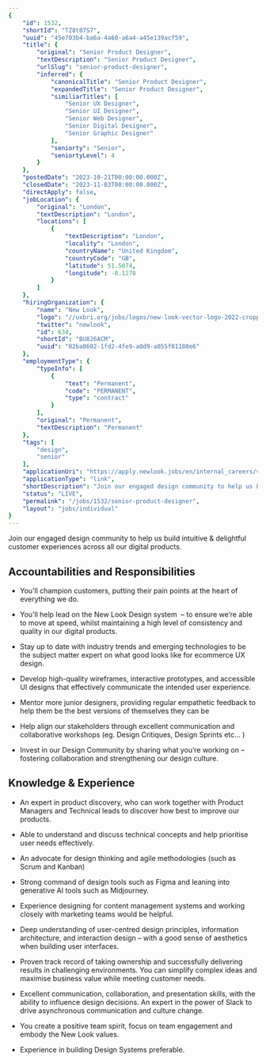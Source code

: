 ```yaml
---
{
	"id": 1532,
	"shortId": "TZ8t07S7",
	"uuid": "45e703b4-ba6a-4a60-a6a4-a45e139acf59",
	"title": {
		"original": "Senior Product Designer",
		"textDescription": "Senior Product Designer",
		"urlSlug": "senior-product-designer",
		"inferred": {
			"canonicalTitle": "Senior Product Designer",
			"expandedTitle": "Senior Product Designer",
			"similiarTitles": [
				"Senior UX Designer",
				"Senior UI Designer",
				"Senior Web Designer",
				"Senior Digital Designer",
				"Senior Graphic Designer"
			],
			"seniorty": "Senior",
			"seniortyLevel": 4
		}
	},
	"postedDate": "2023-10-21T00:00:00.000Z",
	"closedDate": "2023-11-03T00:00:00.000Z",
	"directApply": false,
	"jobLocation": {
		"original": "London",
		"textDescription": "London",
		"locations": [
			{
				"textDescription": "London",
				"locality": "London",
				"countryName": "United Kingdom",
				"countryCode": "GB",
				"latitude": 51.5074,
				"longitude": -0.1278
			}
		]
	},
	"hiringOrganization": {
		"name": "New Look",
		"logo": "//uxbri.org/jobs/logos/new-look-vector-logo-2022-cropped.svg",
		"twitter": "newlook",
		"id": 634,
		"shortId": "BU826ACM",
		"uuid": "02ba8602-1fd2-4fe9-a0d9-a055f01180e6"
	},
	"employmentType": {
		"typeInfo": [
			{
				"text": "Permanent",
				"code": "PERMANENT",
				"type": "contract"
			}
		],
		"original": "Permanent",
		"textDescription": "Permanent"
	},
	"tags": [
		"design",
		"senior"
	],
	"applicationUri": "https://apply.newlook.jobs/en/internal_careers/vacancies/42835/apply/",
	"applicationType": "link",
	"shortDescription": "Join our engaged design community to help us build intuitive delightful customer experiences across all our digital products. Accountabilities and Responsibilities You’ll’ champion customers,",
	"status": "LIVE",
	"permalink": "/jobs/1532/senior-product-designer",
	"layout": "jobs/individual"
}
---
```

<p>Join our engaged design community to help us build intuitive &amp; delightful customer experiences across all our digital products.</p><h2>Accountabilities and Responsibilities</h2><ul><li><p>You’ll champion customers, putting their pain points at the heart of everything we do.&nbsp;</p></li><li><p>You’ll help lead on the New Look Design system&nbsp; – to ensure we’re able to move at speed, whilst maintaining a high level of consistency and quality in our digital products.&nbsp;&nbsp;</p></li><li><p>Stay up to date with industry trends and emerging technologies to be the subject matter expert on what good looks like for ecommerce UX design.</p></li><li><p>Develop high-quality wireframes, interactive prototypes, and accessible UI designs that effectively communicate the intended user experience.</p></li><li><p>Mentor more junior designers, providing regular empathetic feedback to help them be the best versions of themselves they can be</p></li><li><p>Help align our stakeholders through excellent communication and collaborative workshops (eg. Design Critiques, Design Sprints etc… )&nbsp;</p></li><li><p>Invest in our Design Community by sharing what you’re working on – fostering collaboration and strengthening our design culture.</p></li></ul><h2>Knowledge &amp; Experience&nbsp;</h2><ul><li><p>An expert in product discovery, who can work together with Product Managers and Technical leads to discover how best to improve our products.</p></li><li><p>Able to understand and discuss technical concepts and help prioritise user needs effectively.</p></li><li><p>An advocate for design thinking and agile methodologies (such as Scrum and Kanban)</p></li><li><p>Strong command of design tools such as Figma and leaning into generative AI tools such as Midjourney.</p></li><li><p>Experience designing for content management systems and working closely with marketing teams would be helpful.</p></li><li><p>Deep understanding of user-centred design principles, information architecture, and interaction design – with a good sense of aesthetics when building user interfaces.</p></li><li><p>Proven track record of taking ownership and successfully delivering results in challenging environments. You can simplify complex ideas and maximise business value while meeting customer needs.</p></li><li><p>Excellent communication, collaboration, and presentation skills, with the ability to influence design decisions. An expert in the power of Slack to drive asynchronous communication and culture change.</p></li><li><p>You create a positive team spirit, focus on team engagement and embody the New Look values.</p></li><li><p>Experience in building Design Systems preferable.</p></li></ul>
